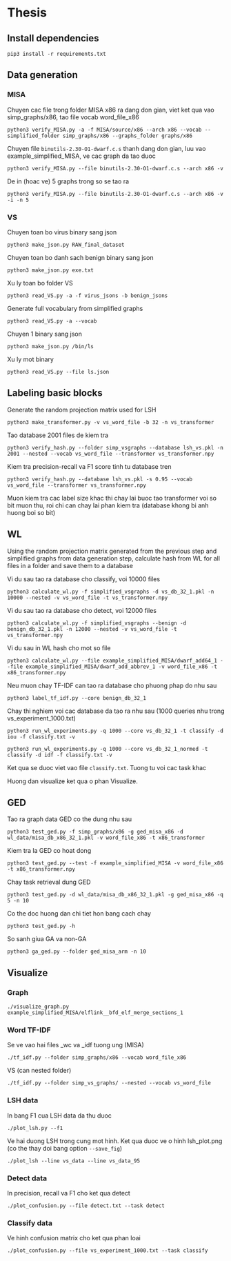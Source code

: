 # Thesis

## Install dependencies

``` shell
pip3 install -r requirements.txt
```

## Data generation

### MISA
Chuyen cac file trong folder MISA x86 ra dang don gian, viet ket qua vao simp_graphs/x86, tao file vocab word_file_x86
``` shell
python3 verify_MISA.py -a -f MISA/source/x86 --arch x86 --vocab --simplified_folder simp_graphs/x86 --graphs_folder graphs/x86
```

Chuyen file `binutils-2.30-O1-dwarf.c.s` thanh dang don gian, luu vao example_simplified_MISA, ve cac graph da tao duoc
``` shell
python3 verify_MISA.py --file binutils-2.30-O1-dwarf.c.s --arch x86 -v
```
De in (hoac ve) 5 graphs trong so se tao ra
``` shell
python3 verify_MISA.py --file binutils-2.30-O1-dwarf.c.s --arch x86 -v -i -n 5
```


### VS

Chuyen toan bo virus binary sang json

``` shell
python3 make_json.py RAW_final_dataset
```
Chuyen toan bo danh sach benign binary sang json

``` shell
python3 make_json.py exe.txt
```

Xu ly toan bo folder VS
``` shell
python3 read_VS.py -a -f virus_jsons -b benign_jsons
```
Generate full vocabulary from simplified graphs

``` shell
python3 read_VS.py -a --vocab
```

Chuyen 1 binary sang json

``` shell
python3 make_json.py /bin/ls
```
Xu ly mot binary

``` shell
python3 read_VS.py --file ls.json
```

## Labeling basic blocks

Generate the random projection matrix used for LSH

``` shell
python3 make_transformer.py -v vs_word_file -b 32 -n vs_transformer
```
Tao database 2001 files de kiem tra

``` shell
python3 verify_hash.py --folder simp_vsgraphs --database lsh_vs.pkl -n 2001 --nested --vocab vs_word_file --transformer vs_transformer.npy
```

Kiem tra precision-recall va F1 score tinh tu database tren

``` shell
python3 verify_hash.py --database lsh_vs.pkl -s 0.95 --vocab vs_word_file --transformer vs_transformer.npy
```
Muon kiem tra cac label size khac thi chay lai buoc tao transformer voi so bit muon thu, roi chi can chay lai phan kiem tra (database khong bi anh huong boi so bit)

## WL

Using the random projection matrix generated from the previous step and simplified graphs from data generation step, calculate hash from WL for all files in a folder and save them to a database

Vi du sau tao ra database cho classify, voi 10000 files
``` shell
python3 calculate_wl.py -f simplified_vsgraphs -d vs_db_32_1.pkl -n 10000 --nested -v vs_word_file -t vs_transformer.npy

```

Vi du sau tao ra database cho detect, voi 12000 files
``` shell
python3 calculate_wl.py -f simplified_vsgraphs --benign -d benign_db_32_1.pkl -n 12000 --nested -v vs_word_file -t vs_transformer.npy

```

Vi du sau in WL hash cho mot so file

``` shell
python3 calculate_wl.py --file example_simplified_MISA/dwarf_add64_1 --file example_simplified_MISA/dwarf_add_abbrev_1 -v word_file_x86 -t x86_transformer.npy
```

Neu muon chay TF-IDF can tao ra database cho phuong phap do nhu sau

``` shell
python3 label_tf_idf.py --core benign_db_32_1
```

Chay thi nghiem voi cac database da tao ra nhu sau (1000 queries nhu trong vs_experiment_1000.txt)

``` shell
python3 run_wl_experiments.py -q 1000 --core vs_db_32_1 -t classify -d iou -f classify.txt -v

```
``` shell
python3 run_wl_experiments.py -q 1000 --core vs_db_32_1_normed -t classify -d idf -f classify.txt -v

```
Ket qua se duoc viet vao file `classify.txt`. Tuong tu voi cac task khac

Huong dan visualize ket qua o phan Visualize.

## GED

Tao ra graph data GED co the dung nhu sau

``` shell
python3 test_ged.py -f simp_graphs/x86 -g ged_misa_x86 -d wl_data/misa_db_x86_32_1.pkl -v word_file_x86 -t x86_transformer
```
Kiem tra la GED co hoat dong

``` shell
python3 test_ged.py --test -f example_simplified_MISA -v word_file_x86 -t x86_transformer.npy

```

Chay task retrieval dung GED

``` shell
python3 test_ged.py -d wl_data/misa_db_x86_32_1.pkl -g ged_misa_x86 -q 5 -n 10
```

Co the doc huong dan chi tiet hon bang cach chay

``` shell
python3 test_ged.py -h
```

So sanh giua GA va non-GA

``` shell
python3 ga_ged.py --folder ged_misa_arm -n 10
```

## Visualize
### Graph

``` shell
./visualize_graph.py example_simplified_MISA/elflink__bfd_elf_merge_sections_1
```

### Word TF-IDF

Se ve vao hai files _wc va _idf tuong ung (MISA)

``` shell
./tf_idf.py --folder simp_graphs/x86 --vocab word_file_x86

```

VS (can nested folder)

``` shell
./tf_idf.py --folder simp_vs_graphs/ --nested --vocab vs_word_file
```

### LSH data
In bang F1 cua LSH data da thu duoc

``` shell
./plot_lsh.py --f1
```

Ve hai duong LSH trong cung mot hinh. Ket qua duoc ve o hinh lsh_plot.png (co the thay doi bang option `--save_fig`)

``` shell
./plot_lsh --line vs_data --line vs_data_95
```


### Detect data

In precision, recall va F1 cho ket qua detect
``` shell
./plot_confusion.py --file detect.txt --task detect
```

### Classify data

Ve hinh confusion matrix cho ket qua phan loai
``` shell
./plot_confusion.py --file vs_experiment_1000.txt --task classify
```
